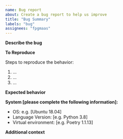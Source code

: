 ```yaml
---
name: Bug report
about: Create a bug report to help us improve
title: "Bug Summary"
labels: "bug"
assignees: "fpgmaas"
---
```


**Describe the bug**

<!-- A clear and concise description of what the bug is. -->

**To Reproduce**

Steps to reproduce the behavior:

1. ...
2. ...
3. ...

**Expected behavior**

<!-- A clear and concise description of what you expected to happen. -->

**System [please complete the following information]:**

-   OS: e.g. [Ubuntu 18.04]
-   Language Version: [e.g. Python 3.8]
-   Virtual environment: [e.g. Poetry 1.1.13]

**Additional context**

<!-- Add any other context about the problem here. -->